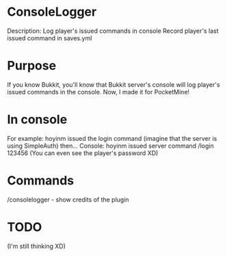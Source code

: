 ConsoleLogger
=============

Description:
Log player's issued commands in console
Record player's last issued command in saves.yml

Purpose
=============

If you know Bukkit, you'll know that Bukkit server's console will log player's issued commands in the console.
Now, I made it for PocketMine!

In console
=============

For example: hoyinm issued the login command (imagine that the server is using SimpleAuth)
then...
Console: <server> hoyinm issued server command /login 123456
(You can even see the player's password XD)

Commands
=============

/consolelogger  -  show credits of the plugin

TODO
=============

(I'm still thinking XD)
